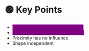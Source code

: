 # 🟢 Key Points

* <mark style="color:purple;background-color:purple;">**We have not trained any weights**</mark>
* <mark style="color:purple;background-color:purple;">**Order will not have any influence**</mark>
* Proximity has no influence
* Shape independent
